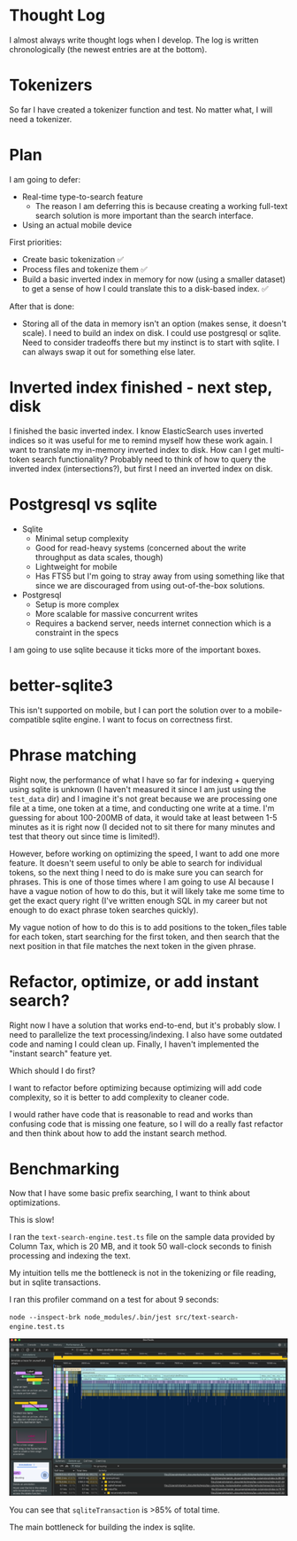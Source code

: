 # Thought Log

I almost always write thought logs when I develop. The log is written chronologically (the newest entries are at the bottom).

# Tokenizers

So far I have created a tokenizer function and test. No matter what, I will need a tokenizer.

# Plan

I am going to defer:

- Real-time type-to-search feature
  - The reason I am deferring this is because creating a working full-text search solution is more important than the search interface.
- Using an actual mobile device

First priorities:

- Create basic tokenization ✅
- Process files and tokenize them ✅
- Build a basic inverted index in memory for now (using a smaller dataset) to get a sense of how I could translate this to a disk-based index. ✅

After that is done:

- Storing all of the data in memory isn't an option (makes sense, it doesn't scale). I need to build an index on disk. I could use postgresql or sqlite. Need to consider tradeoffs there but my instinct is to start with sqlite. I can always swap it out for something else later.

# Inverted index finished - next step, disk

I finished the basic inverted index. I know ElasticSearch uses inverted indices so it was useful for me to remind myself how these work again. I want to translate my in-memory inverted index to disk. How can I get multi-token search functionality? Probably need to think of how to query the inverted index (intersections?), but first I need an inverted index on disk.

# Postgresql vs sqlite

- Sqlite
  - Minimal setup complexity
  - Good for read-heavy systems (concerned about the write throughput as data scales, though)
  - Lightweight for mobile
  - Has FTS5 but I'm going to stray away from using something like that since we are discouraged from using out-of-the-box solutions.
- Postgresql
  - Setup is more complex
  - More scalable for massive concurrent writes
  - Requires a backend server, needs internet connection which is a constraint in the specs

I am going to use sqlite because it ticks more of the important boxes.

# better-sqlite3

This isn't supported on mobile, but I can port the solution over to a mobile-compatible sqlite engine. I want to focus on correctness first.

# Phrase matching

Right now, the performance of what I have so far for indexing + querying using sqlite is unknown (I haven't measured it since I am just using the `test_data` dir) and I imagine it's not great because we are processing one file at a time, one token at a time, and conducting one write at a time. I'm guessing for about 100-200MB of data, it would take at least between 1-5 minutes as it is right now (I decided not to sit there for many minutes and test that theory out since time is limited!).

However, before working on optimizing the speed, I want to add one more feature. It doesn't seem useful to only be able to search for individual tokens, so the next thing I need to do is make sure you can search for phrases. This is one of those times where I am going to use AI because I have a vague notion of how to do this, but it will likely take me some time to get the exact query right (I've written enough SQL in my career but not enough to do exact phrase token searches quickly).

My vague notion of how to do this is to add positions to the token_files table for each token, start searching for the first token, and then search that the next position in that file matches the next token in the given phrase.

# Refactor, optimize, or add instant search?

Right now I have a solution that works end-to-end, but it's probably slow. I need to parallelize the text processing/indexing.
I also have some outdated code and naming I could clean up.
Finally, I haven't implemented the "instant search" feature yet.

Which should I do first?

I want to refactor before optimizing because optimizing will add code complexity, so it is better to add complexity to cleaner code.

I would rather have code that is reasonable to read and works than confusing code that is missing one feature, so I will do a really fast refactor and then think about how to add the instant search method.

# Benchmarking

Now that I have some basic prefix searching, I want to think about optimizations.

This is slow!

I ran the `text-search-engine.test.ts` file on the sample data provided by Column Tax, which is 20 MB, and it took 50 wall-clock seconds to finish processing and indexing the text.

My intuition tells me the bottleneck is not in the tokenizing or file reading, but in sqlite transactions.

I ran this profiler command on a test for about 9 seconds:

`node --inspect-brk node_modules/.bin/jest src/text-search-engine.test.ts`

![](images/20250207135021.png)

You can see that `sqliteTransaction` is >85% of total time.

The main bottleneck for building the index is sqlite.
